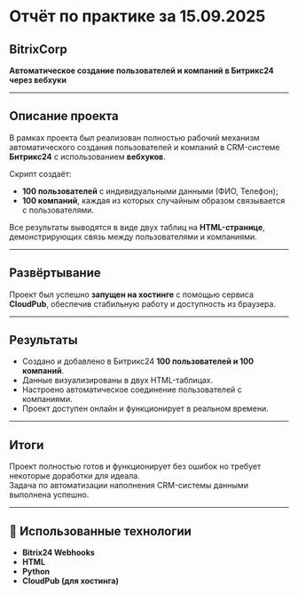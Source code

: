 # Отчёт по практике за 15.09.2025


## BitrixCorp
**Автоматическое создание пользователей и компаний в Битрикс24 через вебхуки**

---

## Описание проекта
В рамках проекта был реализован полностью рабочий механизм автоматического создания пользователей и компаний в CRM-системе **Битрикс24** с использованием **вебхуков**.

Скрипт создаёт:
- **100 пользователей** с индивидуальными данными (ФИО, Телефон);
- **100 компаний**, каждая из которых случайным образом связывается с пользователями.

Все результаты выводятся в виде двух таблиц на **HTML-странице**, демонстрирующих связь между пользователями и компаниями.

---

## Развёртывание
Проект был успешно **запущен на хостинге** с помощью сервиса **CloudPub**, обеспечив стабильную работу и доступность из браузера.

---

## Результаты
- Создано и добавлено в Битрикс24 **100 пользователей и 100 компаний**.
- Данные визуализированы в двух HTML-таблицах.
- Настроено автоматическое соединение пользователей с компаниями.
- Проект доступен онлайн и функционирует в реальном времени.

---

## Итоги
Проект полностью готов и функционирует без ошибок но требует некоторые доработки для идеала.  
Задача по автоматизации наполнения CRM-системы данными выполнена успешно.

---

## 📂 Использованные технологии
- **Bitrix24 Webhooks**
- **HTML**
- **Python**
- **CloudPub (для хостинга)**

